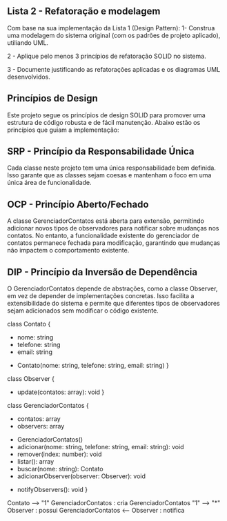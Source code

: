 ## __Lista 2 - Refatoração e modelagem__

Com base na sua implementação da Lista 1 (Design Pattern):
1- Construa uma modelagem do sistema original (com os padrões de projeto aplicado), utiliando UML. <br>

2 - Aplique pelo menos 3 princípios de refatoração SOLID no sistema.<br>

3 - Documente justificando as refatorações aplicadas e os diagramas UML desenvolvidos. <br>

## __Princípios de Design__
Este projeto segue os princípios de design SOLID para promover uma estrutura de código robusta e de fácil manutenção. Abaixo estão os princípios que guiam a implementação:

## __SRP - Princípio da Responsabilidade Única__
Cada classe neste projeto tem uma única responsabilidade bem definida. Isso garante que as classes sejam coesas e mantenham o foco em uma única área de funcionalidade.

## __OCP - Princípio Aberto/Fechado__
A classe GerenciadorContatos está aberta para extensão, permitindo adicionar novos tipos de observadores para notificar sobre mudanças nos contatos. No entanto, a funcionalidade existente do gerenciador de contatos permanece fechada para modificação, garantindo que mudanças não impactem o comportamento existente.

## __DIP - Princípio da Inversão de Dependência__
O GerenciadorContatos depende de abstrações, como a classe Observer, em vez de depender de implementações concretas. Isso facilita a extensibilidade do sistema e permite que diferentes tipos de observadores sejam adicionados sem modificar o código existente. <br>

class Contato {
  - nome: string
  - telefone: string
  - email: string
  + Contato(nome: string, telefone: string, email: string)
}

class Observer {
  + update(contatos: array): void
}

class GerenciadorContatos {
  - contatos: array
  - observers: array
  + GerenciadorContatos()
  + adicionar(nome: string, telefone: string, email: string): void
  + remover(index: number): void
  + listar(): array
  + buscar(nome: string): Contato
  + adicionarObserver(observer: Observer): void
  - notifyObservers(): void
}

Contato --> "1" GerenciadorContatos : cria
GerenciadorContatos "1" --> "*" Observer : possui
GerenciadorContatos <-- Observer : notifica


